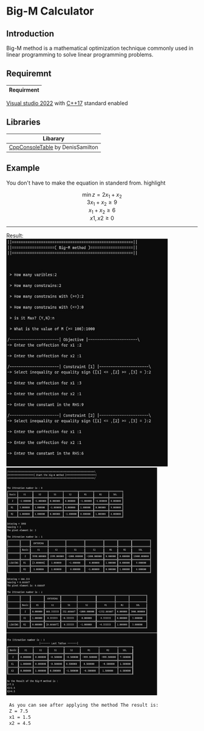 # Big-M Calculator
## Introduction
Big-M method is a mathematical optimization technique commonly used in linear programming to solve linear programming problems.

## Requiremnt
|Requirment|
|-|
[Visual studio 2022](https://visualstudio.microsoft.com/vs/) with [C++17](https://learn.microsoft.com/en-us/cpp/overview/install-c17-support?view=msvc-170) standard enabled

## Libraries 
|Libarary|
|-|
|[CppConsoleTable](https://github.com/DenisSamilton/CppConsoleTable) by DenisSamilton|

## Example
You don't have to make the equation in standerd from.
highlight


**<center>**
$\min  z = 2x_1 + x_2$<br>
$3x_1 + x_2 \geq 9$<br>
$x_1 + x_2 \geq 6$<br>
$x1,x2 \geq 0$
</center>

---

Result:<br>
    <img alt="Click to see the source" height="600" src="./Screenshots/Picture1.jpg" />
<br>
    <img alt="Click to see the source" height="600" src="./Screenshots/Picture3.png" />
<br>

```
 As you can see after applying the method The result is: 
 Z = 7.5
 x1 = 1.5
 x2 = 4.5
``` 